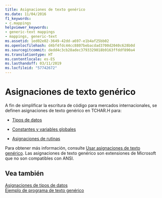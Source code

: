 ```yaml
---
title: Asignaciones de texto genérico
ms.date: 11/04/2016
f1_keywords:
- c.mappings
helpviewer_keywords:
- generic-text mappings
- mappings, generic-text
ms.assetid: 1ed02e02-3649-42dd-a697-e1b4af25bb02
ms.openlocfilehash: d4bf4fdc44cc8807bebacdad3700d2040c628b0d
ms.sourcegitcommit: dedd4c3cb28adec3793329018b9163ffddf890a4
ms.translationtype: HT
ms.contentlocale: es-ES
ms.lasthandoff: 03/11/2019
ms.locfileid: "57742672"
---
```

# <a name="generic-text-mappings"></a>Asignaciones de texto genérico

A fin de simplificar la escritura de código para mercados internacionales, se definen asignaciones de texto genérico en TCHAR.H para:

- [Tipos de datos](../c-runtime-library/data-type-mappings.md)

- [Constantes y variables globales](../c-runtime-library/constant-and-global-variable-mappings.md)

- [Asignaciones de rutinas](../c-runtime-library/routine-mappings.md)

Para obtener más información, consulte [Usar asignaciones de texto genérico](../c-runtime-library/using-generic-text-mappings.md). Las asignaciones de texto genérico son extensiones de Microsoft que no son compatibles con ANSI.

## <a name="see-also"></a>Vea también

[Asignaciones de tipos de datos](../c-runtime-library/data-type-mappings.md)<br/>
[Ejemplo de programa de texto genérico](../c-runtime-library/a-sample-generic-text-program.md)
